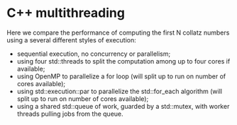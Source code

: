 # C++ multithreading

Here we compare the performance of computing the first N collatz numbers
using a several different styles of execution:

 - sequential execution, no concurrency or parallelism;
 - using four std::threads to split the computation among up to four cores if available;
 - using OpenMP to parallelize a for loop (will split up to run on number of cores available);
 - using std::execution::par to parallelize the std::for\_each algorithm (will split up to run on number of cores available);
 - using a shared std::queue of work, guarded by a std::mutex, with worker threads pulling jobs from the queue.
